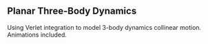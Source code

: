 ## Planar Three-Body Dynamics 
Using Verlet integration to model 3-body dynamics collinear motion. Animations included. 
